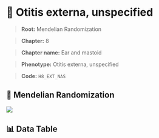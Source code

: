 # 🧪 Otitis externa, unspecified

> **Root:** Mendelian Randomization

> **Chapter:** 8  

> **Chapter name:** Ear and mastoid

> **Phenotype:** Otitis externa, unspecified  

> **Code:** `H8_EXT_NAS`

## 🧬 Mendelian Randomization  

<img src="/MR/Figures/Forward/H8_EXT_NAS.png"/>

## 📊 Data Table

<CsvTableMRF src="/MR/Data/Forward/H8_EXT_NAS.csv"/>
